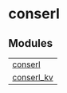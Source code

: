 

# conserl #


## Modules ##


<table width="100%" border="0" summary="list of modules">
<tr><td><a href="conserl.md" class="module">conserl</a></td></tr>
<tr><td><a href="conserl_kv.md" class="module">conserl_kv</a></td></tr></table>

